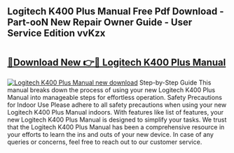 ## Logitech K400 Plus Manual Free Pdf Download - Part-ooN New Repair Owner Guide - User Service Edition vvKzx

# <h2><a href="http://bc16773.oget.top/?id=Logitech+K400+Plus+Manual">🔗Download New 👉🔴 Logitech K400 Plus Manual</a></h2>

[![Logitech K400 Plus Manual new download](https://i.imgur.com/5g1atiW.png)](http://bc16773.oget.top/?id=Logitech+K400+Plus+Manual)
Step-by-Step Guide This manual breaks down the process of using your new Logitech K400 Plus Manual into manageable steps for effortless operation. Safety Precautions for Indoor Use Please adhere to all safety precautions when using your new Logitech K400 Plus Manual indoors. With features like list of features, your new Logitech K400 Plus Manual is designed to simplify your tasks. We trust that the Logitech K400 Plus Manual has been a comprehensive resource in your efforts to learn the ins and outs of your new device. In case of any queries or concerns, feel free to reach out to our customer service.
